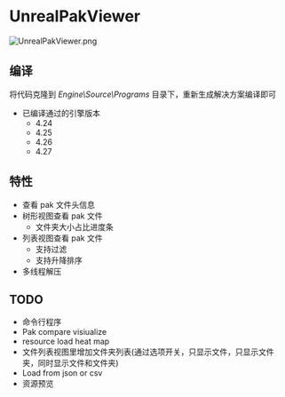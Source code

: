 # UnrealPakViewer ##

![UnrealPakViewer.png](UnrealPakViewer.png)

## 编译 ##

将代码克隆到 *Engine\Source\Programs* 目录下，重新生成解决方案编译即可

* 已编译通过的引擎版本
  * 4.24
  * 4.25
  * 4.26
  * 4.27
  
## 特性 ##

* 查看 pak 文件头信息
* 树形视图查看 pak 文件
  * 文件夹大小占比进度条
* 列表视图查看 pak 文件
  * 支持过滤
  * 支持升降排序
* 多线程解压

## TODO ##

* 命令行程序
* Pak compare visiualize
* resource load heat map
* 文件列表视图里增加文件夹列表(通过选项开关，只显示文件，只显示文件夹，同时显示文件和文件夹)
* Load from json or csv
* 资源预览
 
